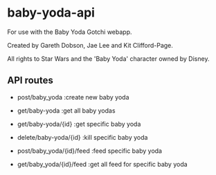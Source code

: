 # baby-yoda-api
For use with the Baby Yoda Gotchi webapp.

Created by Gareth Dobson, Jae Lee and Kit Clifford-Page.

All rights to Star Wars and the 'Baby Yoda' character owned by Disney.

## API routes

* post/baby_yoda 
:create new baby yoda

* get/baby-yoda
:get all baby yodas

* get/baby-yoda/{id}
:get specific baby yoda

* delete/baby-yoda/{id}
:kill specific baby yoda

* post/baby_yoda/{id}/feed
:feed specific baby yoda

* get/baby_yoda/{id}/feed
:get all feed for specific baby yoda



